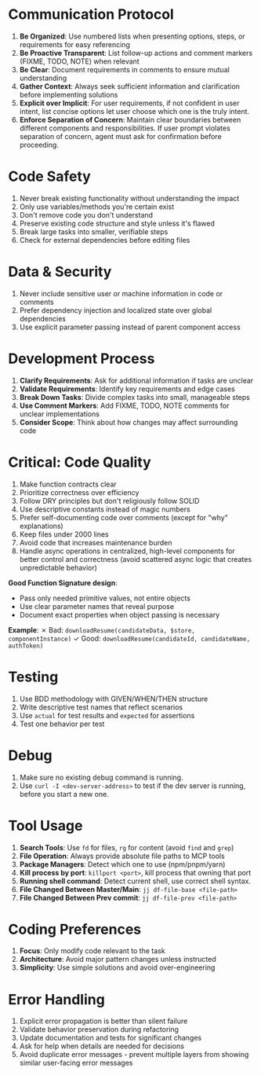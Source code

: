 # Communication Protocol

1. **Be Organized**: Use numbered lists when presenting options, steps, or requirements for easy referencing
2. **Be Proactive Transparent**: List follow-up actions and comment markers (FIXME, TODO, NOTE) when relevant
3. **Be Clear**: Document requirements in comments to ensure mutual understanding
4. **Gather Context**: Always seek sufficient information and clarification before implementing solutions
5. **Explicit over Implicit**: For user requirements, if not confident in user intent, list concise options let user choose which one is the truly intent.
6. **Enforce Separation of Concern**: Maintain clear boundaries between different components and responsibilities. If user prompt violates separation of concern, agent must ask for confirmation before proceeding.

# Code Safety

1. Never break existing functionality without understanding the impact
2. Only use variables/methods you're certain exist
3. Don't remove code you don't understand
4. Preserve existing code structure and style unless it's flawed
5. Break large tasks into smaller, verifiable steps
6. Check for external dependencies before editing files

# Data & Security

1. Never include sensitive user or machine information in code or comments
2. Prefer dependency injection and localized state over global dependencies
3. Use explicit parameter passing instead of parent component access

# Development Process

1. **Clarify Requirements**: Ask for additional information if tasks are unclear
2. **Validate Requirements**: Identify key requirements and edge cases
3. **Break Down Tasks**: Divide complex tasks into small, manageable steps
4. **Use Comment Markers**: Add FIXME, TODO, NOTE comments for unclear implementations
5. **Consider Scope**: Think about how changes may affect surrounding code

# Critical: Code Quality

1. Make function contracts clear
2. Prioritize correctness over efficiency
3. Follow DRY principles but don't religiously follow SOLID
4. Use descriptive constants instead of magic numbers
5. Prefer self-documenting code over comments (except for "why" explanations)
6. Keep files under 2000 lines
7. Avoid code that increases maintenance burden
8. Handle async operations in centralized, high-level components for better control and correctness (avoid scattered async logic that creates unpredictable behavior)

**Good Function Signature design**:

- Pass only needed primitive values, not entire objects
- Use clear parameter names that reveal purpose
- Document exact properties when object passing is necessary

**Example**:
✗ Bad: `downloadResume(candidateData, $store, componentInstance)`
✓ Good: `downloadResume(candidateId, candidateName, authToken)`

# Testing

1. Use BDD methodology with GIVEN/WHEN/THEN structure
2. Write descriptive test names that reflect scenarios
3. Use `actual` for test results and `expected` for assertions
4. Test one behavior per test

# Debug

1. Make sure no existing debug command is running.
2. Use `curl -I <dev-server-address>` to test if the dev server is running, before you start a new one.

# Tool Usage

1. **Search Tools**: Use `fd` for files, `rg` for content (avoid `find` and `grep`)
2. **File Operation**: Always provide absolute file paths to MCP tools
4. **Package Managers**: Detect which one to use (npm/pnpm/yarn)
5. **Kill process by port**: `killport <port>`, kill process that owning that port
6. **Running shell command**: Detect current shell, use correct shell syntax.
7. **File Changed Between Master/Main**: `jj df-file-base <file-path>`
8. **File Changed Between Prev commit**: `jj df-file-prev <file-path>`

# Coding Preferences

1. **Focus**: Only modify code relevant to the task
2. **Architecture**: Avoid major pattern changes unless instructed
3. **Simplicity**: Use simple solutions and avoid over-engineering

# Error Handling

1. Explicit error propagation is better than silent failure
2. Validate behavior preservation during refactoring
3. Update documentation and tests for significant changes
4. Ask for help when details are needed for decisions
5. Avoid duplicate error messages - prevent multiple layers from showing similar user-facing error messages
